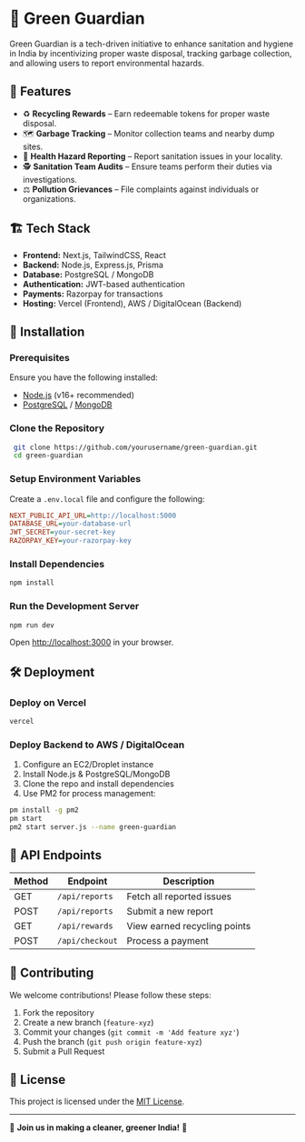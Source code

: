 # 🌿 Green Guardian



Green Guardian is a tech-driven initiative to enhance sanitation and hygiene in India by incentivizing proper waste disposal, tracking garbage collection, and allowing users to report environmental hazards.
## 🚀 Features

- ♻️ **Recycling Rewards** – Earn redeemable tokens for proper waste disposal.
- 🗺️ **Garbage Tracking** – Monitor collection teams and nearby dump sites.
- 📜 **Health Hazard Reporting** – Report sanitation issues in your locality.
- 🕵️ **Sanitation Team Audits** – Ensure teams perform their duties via investigations.
- ⚖️ **Pollution Grievances** – File complaints against individuals or organizations.

## 🏗️ Tech Stack

- **Frontend:** Next.js, TailwindCSS, React
- **Backend:** Node.js, Express.js, Prisma
- **Database:** PostgreSQL / MongoDB
- **Authentication:** JWT-based authentication
- **Payments:** Razorpay for transactions
- **Hosting:** Vercel (Frontend), AWS / DigitalOcean (Backend)

## 🔧 Installation

### Prerequisites

Ensure you have the following installed:

- [Node.js](https://nodejs.org/) (v16+ recommended)
- [PostgreSQL](https://www.postgresql.org/) / [MongoDB](https://www.mongodb.com/)

### Clone the Repository

```sh
 git clone https://github.com/yourusername/green-guardian.git
 cd green-guardian
```

### Setup Environment Variables

Create a `.env.local` file and configure the following:

```ini
NEXT_PUBLIC_API_URL=http://localhost:5000
DATABASE_URL=your-database-url
JWT_SECRET=your-secret-key
RAZORPAY_KEY=your-razorpay-key
```

### Install Dependencies

```sh
npm install
```

### Run the Development Server

```sh
npm run dev
```

Open [http://localhost:3000](http://localhost:3000) in your browser.

## 🛠️ Deployment

### Deploy on Vercel

```sh
vercel
```

### Deploy Backend to AWS / DigitalOcean

1. Configure an EC2/Droplet instance
2. Install Node.js & PostgreSQL/MongoDB
3. Clone the repo and install dependencies
4. Use PM2 for process management:

```sh
pm install -g pm2
pm start
pm2 start server.js --name green-guardian
```

## 📜 API Endpoints

| Method | Endpoint        | Description                  |
| ------ | --------------- | ---------------------------- |
| GET    | `/api/reports`  | Fetch all reported issues    |
| POST   | `/api/reports`  | Submit a new report          |
| GET    | `/api/rewards`  | View earned recycling points |
| POST   | `/api/checkout` | Process a payment            |

## 🤝 Contributing

We welcome contributions! Please follow these steps:

1. Fork the repository
2. Create a new branch (`feature-xyz`)
3. Commit your changes (`git commit -m 'Add feature xyz'`)
4. Push the branch (`git push origin feature-xyz`)
5. Submit a Pull Request

## 📜 License

This project is licensed under the [MIT License](LICENSE).

---

🌟 **Join us in making a cleaner, greener India!** 🌿

